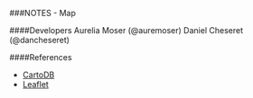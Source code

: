 ###NOTES - Map

####Developers
Aurelia Moser (@auremoser)
Daniel Cheseret (@dancheseret)

####References
* [CartoDB](http://cartodb.com/)
* [Leaflet](http://leafletjs.com/)